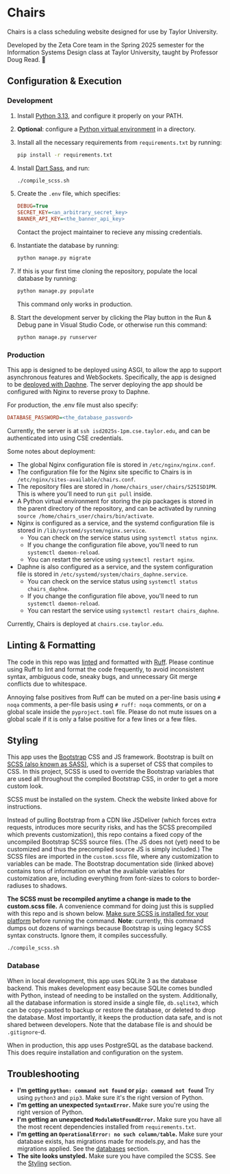 # Chairs

Chairs is a class scheduling website designed for use by Taylor University.

Developed by the Zeta Core team in the Spring 2025 semester for the Information Systems Design class at Taylor University, taught by Professor Doug Read. 💪

## Configuration & Execution

### Development

1. Install [Python 3.13](https://python.org), and configure it properly on your PATH.
2. **Optional**: configure a [Python virtual environment](https://docs.python.org/3/library/venv.html) in a directory.
3. Install all the necessary requirements from `requirements.txt` by running:

    ```bash
    pip install -r requirements.txt
    ```

4. Install [Dart Sass](https://sass-lang.com), and run:

    ```bash
    ./compile_scss.sh
    ```

5. Create the `.env` file, which specifies:

    ```ini
    DEBUG=True
    SECRET_KEY=<an_arbitrary_secret_key>
    BANNER_API_KEY=<the_banner_api_key>
    ```

    Contact the project maintainer to recieve any missing credentials.

6. Instantiate the database by running:

    ```bash
    python manage.py migrate
    ```

7. If this is your first time cloning the repository, populate the local database by running:

    ```bash
    python manage.py populate
    ```

    This command only works in production.
8. Start the development server by clicking the Play button in the Run & Debug pane in Visual Studio Code, or otherwise run this command:

    ```bash
    python manage.py runserver
    ```

### Production

This app is designed to be deployed using ASGI, to allow the app to support asynchronous features and WebSockets. Specifically, the app is designed to be [deployed with Daphne](https://docs.djangoproject.com/en/5.1/howto/deployment/asgi/daphne/). The server deploying the app should be configured with Nginx to reverse proxy to Daphne.

For production, the .env file must also specify:

```ini
DATABASE_PASSWORD=<the_database_password>
```

Currently, the server is at `ssh isd2025s-1pm.cse.taylor.edu`, and can be authenticated into using CSE credentials.

Some notes about deployment:

- The global Nginx configuration file is stored in `/etc/nginx/nginx.conf`.
- The configuration file for the Nginx site specific to Chairs is in `/etc/nginx/sites-available/chairs.conf`.
- The repository files are stored in `/home/chairs_user/chairs/S25ISD1PM`. This is where you'll need to run `git pull` inside.
- A Python virtual environment for storing the pip packages is stored in the parent directory of the repository, and can be activated by running `source /home/chairs_user/chairs/bin/activate`.
- Nginx is configured as a service, and the systemd configuration file is stored in `/lib/systemd/system/nginx.service`.
    - You can check on the service status using `systemctl status nginx`.
    - If you change the configuration file above, you'll need to run `systemctl daemon-reload`.
    - You can restart the service using `systemctl restart nginx`.
- Daphne is also configured as a service, and the system configuration file is stored in `/etc/systemd/system/chairs_daphne.service`.
    - You can check on the service status using `systemctl status chairs_daphne`.
    - If you change the configuration file above, you'll need to run `systemctl daemon-reload`.
    - You can restart the service using `systemctl restart chairs_daphne`.

Currently, Chairs is deployed at `chairs.cse.taylor.edu`.

## Linting & Formatting

The code in this repo was [linted](https://code.visualstudio.com/docs/python/linting) and formatted with [Ruff](https://docs.astral.sh/ruff/). Please continue using Ruff to lint and format the code frequently, to avoid inconsistent syntax, ambiguous code, sneaky bugs, and unnecessary Git merge conflicts due to whitespace.

Annoying false positives from Ruff can be muted on a per-line basis using `# noqa` comments, a per-file basis using `# ruff: noqa` comments, or on a global scale inside the `pyproject.toml` file. Please do not mute issues on a global scale if it is only a false positive for a few lines or a few files.

## Styling

This app uses the [Bootstrap](https://getbootstrap.com) CSS and JS framework. Bootstrap is built on [SCSS (also known as SASS)](https://sass-lang.com), which is a superset of CSS that compiles to CSS. In this project, SCSS is used to override the Bootstrap variables that are used all throughout the compiled Bootstrap CSS, in order to get a more custom look.

SCSS must be installed on the system. Check the website linked above for instructions.

Instead of pulling Bootstrap from a CDN like JSDeliver (which forces extra requests, introduces more security risks, and has the SCSS precompiled which prevents customization), this repo contains a fixed copy of the uncompiled Bootstrap SCSS source files. (The JS does not (yet) need to be customized and thus the precompiled source JS is simply included.) The SCSS files are imported in the `custom.scss` file, where any customization to variables can be made. The Bootstrap documentation side (linked above) contains tons of information on what the available variables for customization are, including everything from font-sizes to colors to border-radiuses to shadows.

**The SCSS must be recompiled anytime a change is made to the custom.scss file.** A convenience command for doing just this is supplied with this repo and is shown below. [Make sure SCSS is installed for your platform](https://sass-lang.com/install/) before running the command. **Note**: currently, this command dumps out dozens of warnings because Bootstrap is using legacy SCSS syntax constructs. Ignore them, it compiles successfully.

```bash
./compile_scss.sh
```

### Database

When in local development, this app uses SQLite 3 as the database backend. This makes development easy because SQLite comes bundled with Python, instead of needing to be installed on the system. Additionally, all the database information is stored inside a single file, `db.sqlite3`, which can be copy-pasted to backup or restore the database, or deleted to drop the database. Most importantly, it keeps the production data safe, and is not shared between developers. Note that the database file is and should be `.gitignore`-d.

When in production, this app uses PostgreSQL as the database backend. This does require installation and configuration on the system.

## Troubleshooting

- **I'm getting `python: command not found` or `pip: command not found`** Try using `python3` and `pip3`. Make sure it's the right version of Python.
- **I'm getting an unexpected `SyntaxError`.** Make sure you're using the right version of Python.
- **I'm getting an unexpected `ModuleNotFoundError`.** Make sure you have all the most recent dependencies installed from `requirements.txt`.
- **I'm getting an `OperationalError: no such column/table`.** Make sure your database exists, has migrations made for models.py, and has the migrations applied. See the [databases](#database) section.
- **The site looks unstyled.** Make sure you have compiled the SCSS. See the [Styling](#styling) section.
